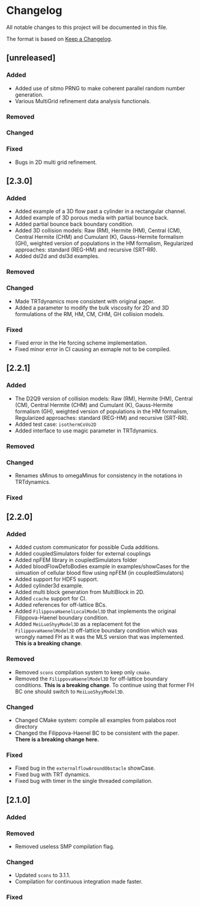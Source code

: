 # Changelog

All notable changes to this project will be documented in this file.

The format is based on [Keep a Changelog](http://keepachangelog.com/en/1.0.0/).

## [unreleased]

### Added

* Added use of sitmo PRNG to make coherent parallel random number generation.
* Various MultiGrid refinement data analysis functionals.

### Removed

### Changed

### Fixed

* Bugs in 2D multi grid refinement.

## [2.3.0]

### Added

* Added example of a 3D flow past a cylinder in a rectangular channel.
* Added example of 3D porous media with partial bounce back.
* Added partial bounce back boundary condition.
* Added 3D collision models: Raw (RM), Hermite (HM), Central (CM), Central Hermite (CHM) and Cumulant (K),  Gauss-Hermite formalism (GH), weighted version of populations in the HM formalism,  Regularized approaches: standard (REG-HM) and recursive (SRT-RR).
* Added dsl2d and dsl3d examples.

### Removed

### Changed

* Made TRTdynamics more consistent with original paper.
* Added a parameter to modify the bulk viscosity for 2D and 3D formulations of the RM, HM, CM, CHM, GH collision models.

### Fixed

* Fixed error in the He forcing scheme implementation.
* Fixed minor error in CI causing an exmaple not to be compiled.

## [2.2.1]

### Added

* The D2Q9 version of collision models: Raw (RM), Hermite (HM), Central (CM), Central Hermite (CHM) and Cumulant (K),  Gauss-Hermite formalism (GH), weighted version of populations in the HM formalism,  Regularized approaches: standard (REG-HM) and recursive (SRT-RR).
* Added test case: `isothermCoVo2D`
* Added interface to use magic parameter in TRTdynamics.

### Removed

### Changed

* Renames sMinus to omegaMinus for consistency in the notations in TRTdynamics.

### Fixed

## [2.2.0]

### Added

  * Added custom communicator for possible Cuda additions.
  * Added coupledSimulators folder for external couplings
  * Added npFEM library in coupledSimulators folder
  * Added bloodFlowDefoBodies example in examples/showCases for the simuation of cellular blood flow using npFEM (in coupledSimulators)
  * Added support for HDF5 support.
  * Added cylinder3d example.
  * Added multi block generation from MultiBlock in 2D.
  * Added `ccache` support for CI.
  * Added references for off-lattice BCs.
  * Added `FilippovaHaenelLocalModel3D` that implements the original Filippova-Haenel boundary condition.
  * Added `MeiLuoShyyModel3D` as a replacement fot the `FilippovaHaenelModel3D` off-lattice boundary condition which was wrongly named FH as it was the MLS version that was implemented. **This is a breaking change**.

### Removed

  * Removed `scons` compilation system to keep only `cmake`.
  * Removed the `FilippovaHaenelModel3D` for off-lattice boundary conditions. **This is a breaking change**. To continue using that former FH BC one should switch to `MeiLuoShyyModel3D`.

### Changed

  * Changed CMake system: compile all examples from palabos root directory
  * Changed the Filippova-Haenel BC to be consistent with the paper. **There is a breaking change here.**

### Fixed

  * Fixed bug in the `externalflowAroundObstacle` showCase.
  * Fixed bug with TRT dynamics.
  * Fixed bug with timer in the single threaded compilation.

## [2.1.0]

### Added

### Removed

  * Removed useless SMP compilation flag.

### Changed

  * Updated `scons` to 3.1.1.
  * Compilation for continuous integration made faster.

### Fixed




